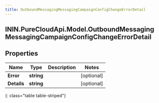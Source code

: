 ```yaml
---
title: OutboundMessagingMessagingCampaignConfigChangeErrorDetail
---
```

## ININ.PureCloudApi.Model.OutboundMessagingMessagingCampaignConfigChangeErrorDetail

## Properties

|Name | Type | Description | Notes|
|------------ | ------------- | ------------- | -------------|
| **Error** | **string** |  | [optional] |
| **Details** | **string** |  | [optional] |
{: class="table table-striped"}



